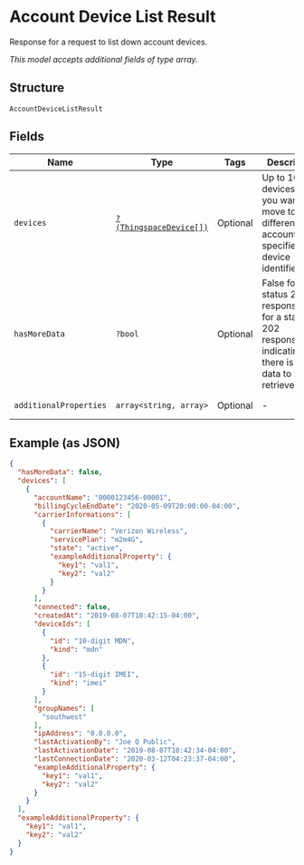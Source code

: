 
# Account Device List Result

Response for a request to list down account devices.

*This model accepts additional fields of type array.*

## Structure

`AccountDeviceListResult`

## Fields

| Name | Type | Tags | Description | Getter | Setter |
|  --- | --- | --- | --- | --- | --- |
| `devices` | [`?(ThingspaceDevice[])`](../../doc/models/thingspace-device.md) | Optional | Up to 10,000 devices that you want to move to a different account, specified by device identifier. | getDevices(): ?array | setDevices(?array devices): void |
| `hasMoreData` | `?bool` | Optional | False for a status 200 response.True for a status 202 response, indicating that there is more data to be retrieved. | getHasMoreData(): ?bool | setHasMoreData(?bool hasMoreData): void |
| `additionalProperties` | `array<string, array>` | Optional | - | findAdditionalProperty(string key): array | additionalProperty(string key, array value): void |

## Example (as JSON)

```json
{
  "hasMoreData": false,
  "devices": [
    {
      "accountName": "0000123456-00001",
      "billingCycleEndDate": "2020-05-09T20:00:00-04:00",
      "carrierInformations": [
        {
          "carrierName": "Verizon Wireless",
          "servicePlan": "m2m4G",
          "state": "active",
          "exampleAdditionalProperty": {
            "key1": "val1",
            "key2": "val2"
          }
        }
      ],
      "connected": false,
      "createdAt": "2019-08-07T10:42:15-04:00",
      "deviceIds": [
        {
          "id": "10-digit MDN",
          "kind": "mdn"
        },
        {
          "id": "15-digit IMEI",
          "kind": "imei"
        }
      ],
      "groupNames": [
        "southwest"
      ],
      "ipAddress": "0.0.0.0",
      "lastActivationBy": "Joe Q Public",
      "lastActivationDate": "2019-08-07T10:42:34-04:00",
      "lastConnectionDate": "2020-03-12T04:23:37-04:00",
      "exampleAdditionalProperty": {
        "key1": "val1",
        "key2": "val2"
      }
    }
  ],
  "exampleAdditionalProperty": {
    "key1": "val1",
    "key2": "val2"
  }
}
```

